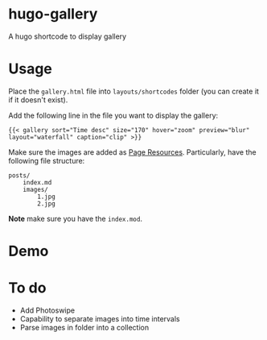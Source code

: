 # hugo-gallery
A hugo shortcode to display gallery


# Usage

Place the `gallery.html` file into `layouts/shortcodes` folder (you can create it if it doesn't exist).

Add the following line in the file you want to display the gallery:
```
{{< gallery sort="Time desc" size="170" hover="zoom" preview="blur" layout="waterfall" caption="clip" >}}
```

Make sure the images are added as [Page Resources](https://gohugo.io/content-management/page-resources/). Particularly, have the following file structure:
```
posts/
    index.md
    images/
        1.jpg
        2.jpg
```
**Note** make sure you have the `index.mod`.

# Demo


# To do
- Add Photoswipe
- Capability to separate images into time intervals
- Parse images in folder into a collection
